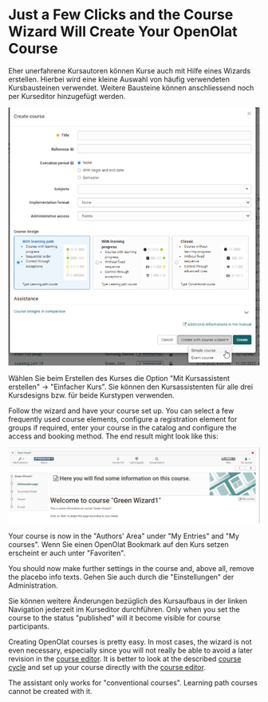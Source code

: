 # Just a Few Clicks and the Course Wizard Will Create Your OpenOlat Course

Eher unerfahrene Kursautoren können Kurse auch mit Hilfe eines Wizards
erstellen. Hierbei wird eine kleine Auswahl von häufig verwendeten
Kursbausteinen verwendet. Weitere Bausteine können anschliessend noch per
Kurseditor hinzugefügt werden.

![Kurs mit Assistenten erstellen](assets/Kursassistent_erstellen_en.png) 

Wählen Sie beim Erstellen des Kurses die Option "Mit Kursassistent erstellen" -> "Einfacher Kurs". Sie können den Kursassistenten für alle drei Kursdesigns bzw. für beide Kurstypen verwenden. 

Follow the wizard and have your course set up. You can select a few frequently used course elements, configure a registration element for groups
if required, enter your course in the catalog and configure the access and
booking method. The end result might look like this:

![Ein mit dem Wizard erstellter Kurs](assets/Wizard-Kurs_en.png)


Your course is now in the "Authors' Area" under "My Entries" and "My courses". Wenn Sie einen OpenOlat Bookmark auf den Kurs setzen erscheint er auch unter "Favoriten". 

You should now
make further settings in the course and, above all, remove the placebo info
texts. Gehen Sie auch durch die "Einstellungen" der Administration. 

Sie können weitere Änderungen bezüglich des Kursaufbaus in der linken Navigation jederzeit im Kurseditor durchführen. 
Only when you set the course to the status "published" will it become visible for course
participants.

Creating OpenOlat courses is pretty easy. In most cases, the wizard is not
even necessary, especially since you will not really be able to avoid a later
revision in the [course editor](../learningresources/General_Configuration_of_Course_Elements.md). It is better to look at the described [course cycle](../learningresources/General_Information.md) and set up your course directly with the [course editor](../learningresources/General_Configuration_of_Course_Elements.md).

The assistant only works for "conventional courses". Learning path courses
cannot be created with it.

